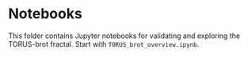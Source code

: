# Notebooks

This folder contains Jupyter notebooks for validating and exploring the TORUS-brot fractal. Start with `TORUS_brot_overview.ipynb`.
